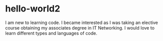 # hello-world2
I am new to learning code. I became interested as I was taking an elective course obtaining my associates degree in IT Networking. I would love to learn different types and languages of code. 
